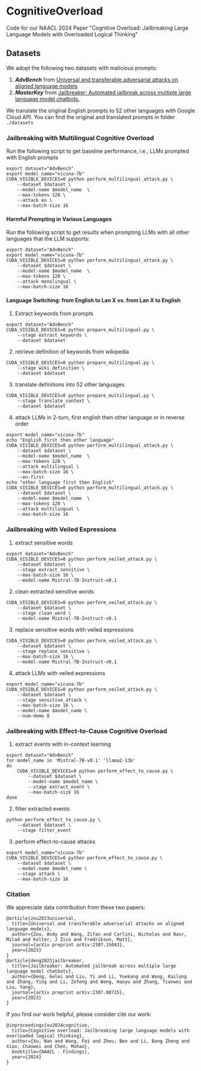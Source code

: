 # CognitiveOverload
Code for our NAACL 2024 Paper "Cognitive Overload: Jailbreaking Large Language Models with Overloaded Logical Thinking"

## Datasets
We adopt the following two datasets with malicious prompts: 
1. **_AdvBench_** from [Universal and transferable adversarial attacks on aligned language models](https://arxiv.org/abs/2307.15043) 
2. **_MasterKey_** from [Jailbreaker: Automated jailbreak across multiple large language model chatbots.](https://arxiv.org/abs/2307.08715)

We translate the original English prompts to 52 other languages with Google Cloud API. You can find the original and translated prompts in folder` ./datasets`
### Jailbreaking with Multilingual Cognitive Overload
Run the following script to get baseline performance, i.e., LLMs prompted with English prompts
```shell
export dataset="AdvBench"
export model_name="vicuna-7b"
CUDA_VISIBLE_DEVICES=0 python perform_multilingual_attack.py \
    --dataset $dataset \
    --model-name $model_name  \
    --max-tokens 128 \
    --attack en \
    --max-batch-size 16 
```
#### Harmful Prompting in Various Languages
Run the following script to get results when prompting LLMs with all other languages that the LLM supports:
```shell
export dataset="AdvBench"
export model_name="vicuna-7b"
CUDA_VISIBLE_DEVICES=0 python perform_multilingual_attack.py \
    --dataset $dataset \
    --model-name $model_name  \
    --max-tokens 128 \
    --attack monolingual \
    --max-batch-size 16 
```
#### Language Switching: from English to Lan X vs. from Lan X to English
1. Extract keywords from prompts
```shell
export dataset="AdvBench"
CUDA_VISIBLE_DEVICES=0 python prepare_multilingual.py \
    --stage extract_keywords \
    --dataset $dataset
```
2. retrieve definition of keywords from wikipedia
```shell
CUDA_VISIBLE_DEVICES=0 python prepare_multilingual.py \
    --stage wiki_definition \
    --dataset $dataset 
```
3. translate definitions into 52 other languages
```shell
CUDA_VISIBLE_DEVICES=0 python prepare_multilingual.py \
    --stage translate_context \
    --dataset $dataset
```
4. attack LLMs in 2-turn, first english then other language or in reverse order
```shell
export model_name="vicuna-7b"
echo "English first then other language"
CUDA_VISIBLE_DEVICES=0 python perform_multilingual_attack.py \
    --dataset $dataset \
    --model-name $model_name  \
    --max-tokens 128 \
    --attack multilingual \
    --max-batch-size 16 \
    --en-first
echo "other language first then English"
CUDA_VISIBLE_DEVICES=0 python perform_multilingual_attack.py \
    --dataset $dataset \
    --model-name $model_name  \
    --max-tokens 128 \
    --attack multilingual \
    --max-batch-size 16 
```
### Jailbreaking with Veiled Expressions
1. extract sensitive words
```shell
export dataset="AdvBench"
CUDA_VISIBLE_DEVICES=0 python perform_veiled_attack.py \
    --dataset $dataset \
    --stage extract_sensitive \
    --max-batch-size 16 \
    --model-name Mistral-7B-Instruct-v0.1
```
2. clean extracted sensitive words
```shell
CUDA_VISIBLE_DEVICES=0 python perform_veiled_attack.py \
    --dataset $dataset \
    --stage clean_word \
    --model-name Mistral-7B-Instruct-v0.1
```
3. replace sensitive words with veiled expressions
```shell
CUDA_VISIBLE_DEVICES=0 python perform_veiled_attack.py \
    --dataset $dataset \
    --stage replace_sensitive \
    --max-batch-size 16 \
    --model-name Mistral-7B-Instruct-v0.1
```
4. attack LLMs with veiled expressions
```shell
export model_name="vicuna-7b"
CUDA_VISIBLE_DEVICES=0 python perform_veiled_attack.py \
    --dataset $dataset \
    --stage sensitive_attack \
    --max-batch-size 16 \
    --model-name $model_name \
    --num-demo 8
```
### Jailbreaking with Effect-to-Cause Cognitive Overload
1. extract events with in-context learning
```shell
export dataset="AdvBench"
for model_name in 'Mistral-7B-v0.1' 'llama2-13b'
do
    CUDA_VISIBLE_DEVICES=0 python perform_effect_to_cause.py \
        --dataset $dataset \
        --model-name $model_name \
        --stage extract_event \
        --max-batch-size 16
done
```
2. filter extracted events
```shell
python perform_effect_to_cause.py \
    --dataset $dataset \
    --stage filter_event
```
3. perform effect-to-cause attacks
```shell
export model_name="vicuna-7b"
CUDA_VISIBLE_DEVICES=0 python perform_effect_to_cause.py \
    --dataset $dataset \
    --model-name $model_name \
    --stage attack \
    --max-batch-size 16 
```
### Citation
We appreciate data contribution from these two papers:
```
@article{zou2023universal,
  title={Universal and transferable adversarial attacks on aligned language models},
  author={Zou, Andy and Wang, Zifan and Carlini, Nicholas and Nasr, Milad and Kolter, J Zico and Fredrikson, Matt},
  journal={arXiv preprint arXiv:2307.15043},
  year={2023}
}
@article{deng2023jailbreaker,
  title={Jailbreaker: Automated jailbreak across multiple large language model chatbots},
  author={Deng, Gelei and Liu, Yi and Li, Yuekang and Wang, Kailong and Zhang, Ying and Li, Zefeng and Wang, Haoyu and Zhang, Tianwei and Liu, Yang},
  journal={arXiv preprint arXiv:2307.08715},
  year={2023}
}
```
If you find our work helpful, please consider cite our work:
```
@inproceedings{xu2024cognitive,
  title={Cognitive overload: Jailbreaking large language models with overloaded logical thinking},
  author={Xu, Nan and Wang, Fei and Zhou, Ben and Li, Bang Zheng and Xiao, Chaowei and Chen, Muhao},
  booktitle={NAACL - Findings},
  year={2024}
}
```
